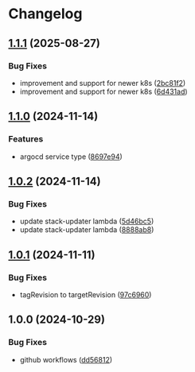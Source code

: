 # Changelog

## [1.1.1](https://github.com/AustralianBioCommons/gen3-eks-pipeline/compare/v1.1.0...v1.1.1) (2025-08-27)


### Bug Fixes

* improvement and support for newer k8s ([2bc81f2](https://github.com/AustralianBioCommons/gen3-eks-pipeline/commit/2bc81f22cea11ee6da5bf7cc7c32079fbf40f708))
* improvement and support for newer k8s ([6d431ad](https://github.com/AustralianBioCommons/gen3-eks-pipeline/commit/6d431ad2eb4c86c749df2544066eb3af20b22bed))

## [1.1.0](https://github.com/AustralianBioCommons/gen3-eks-pipeline/compare/v1.0.2...v1.1.0) (2024-11-14)


### Features

* argocd service type ([8697e94](https://github.com/AustralianBioCommons/gen3-eks-pipeline/commit/8697e94312ec4d1c1c3f069c384eda7b2be5f8e0))

## [1.0.2](https://github.com/AustralianBioCommons/gen3-eks-pipeline/compare/v1.0.1...v1.0.2) (2024-11-14)


### Bug Fixes

* update stack-updater lambda ([5d46bc5](https://github.com/AustralianBioCommons/gen3-eks-pipeline/commit/5d46bc55c018f020439cdaff1ac8fb2c71b4fcfd))
* update stack-updater lambda ([8888ab8](https://github.com/AustralianBioCommons/gen3-eks-pipeline/commit/8888ab87f8264be94fdf34170621cbb56691fb96))

## [1.0.1](https://github.com/AustralianBioCommons/gen3-eks-pipeline/compare/v1.0.0...v1.0.1) (2024-11-11)


### Bug Fixes

* tagRevision to targetRevision ([97c6960](https://github.com/AustralianBioCommons/gen3-eks-pipeline/commit/97c6960bcc67aa584ea51e4dac17016a3ca8b1a5))

## 1.0.0 (2024-10-29)


### Bug Fixes

* github workflows ([dd56812](https://github.com/AustralianBioCommons/gen3-eks-pipeline/commit/dd56812e96516fd2976a8fb602a6212319bd3263))
